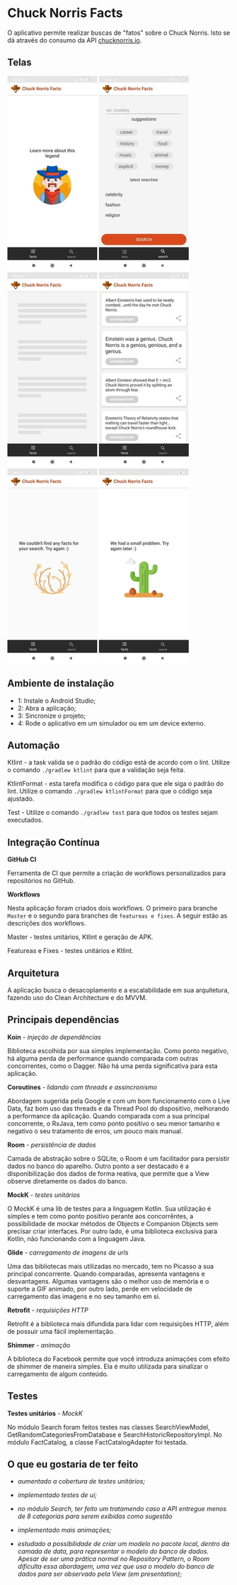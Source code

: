 # Chuck Norris Facts

O aplicativo permite realizar buscas de "fatos" sobre o Chuck Norris. Isto se dá através do consumo da API [chucknorris.io]( https://chucknorris.io/).

## Telas
![Tela de erro](/pictures/user_first_time_screen.jpg)
![Tela de erro](/pictures/search_screen.jpg)
![Tela de erro](/pictures/fact_catalog_loading_screen.jpg)
![Tela de erro](/pictures/fact_catalog_screen.jpg)
![Tela de erro](/pictures/without_result_screen.jpg)
![Tela de erro](/pictures/error_screen.jpg)

## Ambiente de instalação
* 1: Instale o Android Studio;
* 2: Abra a aplicação;
* 3: Sincronize o projeto;
* 4: Rode o aplicativo em um simulador ou em um device externo.

## Automação
Ktlint - a task valida se o padrão do código está de acordo com o lint. Utilize o comando `./gradlew ktlint` para que a validação seja feita.

KtlintFormat - esta tarefa modifica o código para que ele siga o padrão do lint. Utilize o comando `./gradlew ktlintFormat` para que o código seja ajustado.

Test - Utilize o comando `./gradlew test` para que todos os testes sejam executados.

## Integração Contínua
**GitHub CI**

Ferramenta de CI que permite a criação de workflows personalizados para repositórios no GitHub.

**Workflows**

Nesta aplicação foram criados dois workflows. O primeiro para branche `Master` e o segundo para branches de `featureas e fixes`. A seguir estão as descrições dos workflows.

Master - testes unitários, Ktlint e geração de APK.

Featureas e Fixes - testes unitários e Ktlint.

 ## Arquitetura
 A aplicação busca o desacoplamento e a escalabilidade em sua arquitetura, fazendo uso do Clean Architecture e do MVVM.

 ## Principais dependências
**Koin** - _injeção de dependências_
 <p>Biblioteca escolhida por sua simples implementação. Como ponto negativo, há alguma perda de performance quando comparada com outras concorrentes, como o Dagger. Não há uma perda significativa para esta aplicação.</p>

**Coroutines** - _lidando com threads e assincronismo_
 <p>Abordagem sugerida pela Google e com um bom funcionamento com o Live Data, faz bom uso das threads e da Thread Pool do dispositivo, melhorando a performance da aplicação. Quando comparada com a sua principal concorrente, o RxJava, tem como ponto positivo o seu menor tamanho e negativo o seu tratamento de erros, um pouco mais manual.</p>

**Room** - _persistência de dados_
 <p>Camada de abstração sobre o SQLite, o Room é um facilitador para persistir dados no banco do aparelho. Outro ponto a ser destacado é a disponibilização dos dados de forma reativa, que permite que a View observe diretamente os dados do banco.</p>

**MockK** - _testes unitários_ 
 <p>O MockK é uma lib de testes para a linguagem Kotlin. Sua utilização é simples e tem como ponto positivo perante aos concorrêntes, a possibilidade de mockar métodos de Objects e Companion Objects sem precisar criar interfaces. Por outro lado, é uma biblioteca exclusiva para Kotlin, não funcionando com a linguagem Java.</p>

**Glide** - _carregamento de imagens de urls_
 <p>Uma das bibliotecas mais utilizadas no mercado, tem no Picasso a sua principal concorrente. Quando comparadas, apresenta vantagens e desvantagens. Algumas vantagens são o melhor uso de memória e o suporte a GIF animado, por outro lado, perde em velocidade de carregamento das imagens e no seu tamanho em si.</p>

**Retrofit** - _requisições HTTP_
 <p>Retrofit é a biblioteca mais difundida para lidar com requisições HTTP, além de possuir uma fácil implementação.</p>
 
 **Shimmer** - _animação_
 <p>A biblioteca do Facebook permite que você introduza animações com efeito de shimmer de maneira simples. Ela é muito utilizada para sinalizar o carregamento de algum conteúdo.</p>
 
## Testes
**Testes unitários** - _MockK_
 <p>No módulo Search foram feitos testes nas classes SearchViewModel, GetRandomCategoriesFromDatabase e SearchHistoricRepositoryImpl. No módulo FactCatalog, a classe FactCatalogAdapter foi testada.</p>
 
## O que eu gostaria de ter feito
 * _aumentado a cobertura de testes unitários;_
 
 * _implementado testes de ui;_
    
 * _no módulo Search, ter feito um tratamendo caso a API entregue menos de 8 categorias para serem exibidas como sugestão_
 
 * _implementado mais animações;_
   
 * _estudado a possibilidade de criar um modelo no pacote local, dentro da camada de data, para representar o modelo do banco de dados. Apesar de ser uma prática normal no Repository Pattern, o Room dificulta essa abordagem, uma vez que usa o modelo do banco de dados para ser observado pela View (em presentation);_
